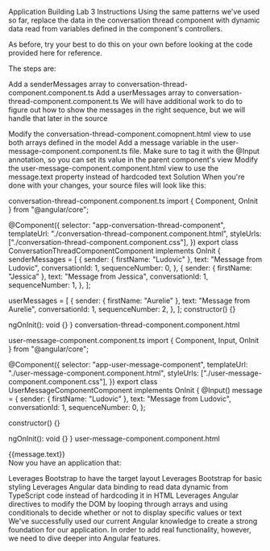 Application Building Lab 3
Instructions
Using the same patterns we've used so far, replace the data in the conversation thread component with dynamic data read from variables defined in the component's controllers.

As before, try your best to do this on your own before looking at the code provided here for reference.

The steps are:

Add a senderMessages array to conversation-thread-component.component.ts
Add a userMessages array to conversation-thread-component.component.ts
We will have additional work to do to figure out how to show the messages in the right sequence, but we will handle that later in the source

Modify the conversation-thread-component.comopnent.html view to use both arrays defined in the model
Add a message variable in the user-message-component.component.ts file. Make sure to tag it with the @Input annotation, so you can set its value in the parent component's view
Modify the user-message-component.component.html view to use the message.text property instead of hardcoded text
Solution
When you're done with your changes, your source files will look like this:

conversation-thread-component.component.ts
import { Component, OnInit } from "@angular/core";

@Component({
  selector: "app-conversation-thread-component",
  templateUrl: "./conversation-thread-component.component.html",
  styleUrls: ["./conversation-thread-component.component.css"],
})
export class ConversationThreadComponentComponent implements OnInit {
  senderMessages = [
    {
      sender: { firstName: "Ludovic" },
      text: "Message from Ludovic",
      conversationId: 1,
      sequenceNumber: 0,
    },
    {
      sender: { firstName: "Jessica" },
      text: "Message from Jessica",
      conversationId: 1,
      sequenceNumber: 1,
    },
  ];

  userMessages = [
    {
      sender: { firstName: "Aurelie" },
      text: "Message from Aurelie",
      conversationId: 1,
      sequenceNumber: 2,
    },
  ];
  constructor() {}

  ngOnInit(): void {}
}
conversation-thread-component.component.html
<div class="container">
  <div class="row" *ngFor="let senderMessage of senderMessages">
    <div class="col-9 p-3">
      <app-sender-message-component
        [message]="senderMessage"
      ></app-sender-message-component>
    </div>
  </div>
</div>

<div class="container">
  <div class="row" *ngFor="let userMessage of userMessages">
    <div class="col-3 p-3"></div>
    <div class="col-9 p-3">
      <app-user-message-component
        [message]="userMessage"
      ></app-user-message-component>
    </div>
  </div>
</div>
user-message-component.component.ts
import { Component, Input, OnInit } from "@angular/core";

@Component({
  selector: "app-user-message-component",
  templateUrl: "./user-message-component.component.html",
  styleUrls: ["./user-message-component.component.css"],
})
export class UserMessageComponentComponent implements OnInit {
  @Input() message = {
    sender: { firstName: "Ludovic" },
    text: "Message from Ludovic",
    conversationId: 1,
    sequenceNumber: 0,
  };

  constructor() {}

  ngOnInit(): void {}
}
user-message-component.component.html
<div class="container">
  <div class="row">
    <div class="col-2 p-3"></div>
    <div class="col-10 p-3 border rounded-5">
      <span>{{message.text}}</span>
    </div>
  </div>
</div>
Now you have an application that:

Leverages Bootstrap to have the target layout
Leverages Bootstrap for basic styling
Leverages Angular data binding to read data dynamic from TypeScript code instead of hardcoding it in HTML
Leverages Angular directives to modify the DOM by looping through arrays and using conditionals to decide whether or not to display specific values or text
We've successfully used our current Angular knowledge to create a strong foundation for our application. In order to add real functionality, however, we need to dive deeper into Angular features.